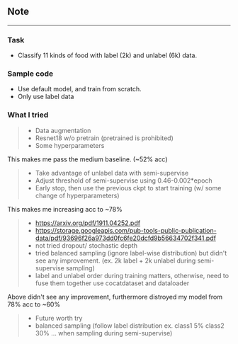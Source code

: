 ## **Note** ##
---
### Task ###
* Classify 11 kinds of food with label (2k) and unlabel (6k) data.  

### Sample code ###
* Use default model, and train from scratch.
* Only use label data

### What I tried ###
> * Data augmentation
> * Resnet18 w/o pretrain (pretrained is prohibited)  
> * Some hyperparameters  

This makes me pass the medium baseline. (~52% acc)

> * Take advantage of unlabel data with semi-supervise
> * Adjust threshold of semi-supervise using 0.46-0.002*epoch
> * Early stop, then use the previous ckpt to start training (w/ some change of hyperparameters)  

This makes me increasing acc to ~78%

> * https://arxiv.org/pdf/1911.04252.pdf
> * https://storage.googleapis.com/pub-tools-public-publication-data/pdf/93696f26a973dd0fc6fe20dcfd9b56634702f341.pdf
> * not tried dropout/ stochastic depth
> * tried balanced sampling (ignore label-wise distribution) but didn't see any improvement. (ex. 2k label + 2k unlabel during semi-supervise sampling)
> * label and unlabel order during training matters, otherwise, need to fuse them together use cocatdataset and dataloader  

Above didn't see any improvement, furthermore distroyed my model from 78% acc to ~60%  

> * Future worth try
> * balanced sampling (follow label distribution ex. class1 5% class2 30% ... when sampling during semi-supervise)